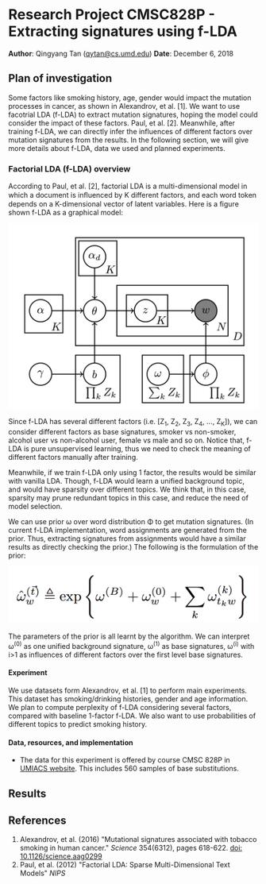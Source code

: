# Research Project CMSC828P - Extracting signatures using f-LDA

**Author**: Qingyang Tan ([qytan@cs.umd.edu](mailto:qytan@cs.umd.edu))
**Date**: December 6, 2018

## Plan of investigation

Some factors like smoking history, age, gender would impact the mutation processes in cancer, as shown in Alexandrov, et al. [1]. We want to use facotrial LDA (f-LDA) to extract mutation signatures, hoping the model could consider the impact of these factors. Paul, et al. [2]. Meanwhile, after training f-LDA, we can directly infer the influences of different factors over mutation signatures from the results. In the following section, we will give more details about f-LDA, data we used and planned experiments.

### Factorial LDA (f-LDA) overview

According to Paul, et al. [2], factorial LDA is a multi-dimensional model in which a document is inﬂuenced by K different factors, and each word token depends on a K-dimensional vector of latent variables. Here is a figure shown f-LDA as a graphical model:

![](figs/f-LDA.png)

Since f-LDA has several different factors (i.e. [Z<sub>1</sub>, Z<sub>2</sub>, Z<sub>3</sub>, Z<sub>4</sub>, ..., Z<sub>K</sub>]), we can consider different factors as base signatures, smoker vs non-smoker, alcohol user vs non-alcohol user, female vs male and so on. Notice that, f-LDA is pure unsupervised learning, thus we need to check the meaning of different factors manually after training. 

Meanwhile, if we train f-LDA only using 1 factor, the results would be similar with vanilla LDA. Though, f-LDA would learn a unified background topic, and would have sparsity over different topics. We think that, in this case, sparsity may prune redundant topics in this case, and reduce the need of model selection.

We can use prior ω over word distribution Φ to get mutation signatures. (In current f-LDA implementation, word assignments are generated from the prior. Thus, extracting signatures from assignments would have a similar results as directly checking the prior.) The following is the formulation of the prior:

![](figs/f-LDA_eq1.png)

The parameters of the prior is all learnt by the algorithm. We can interpret ω<sup>(0)</sup> as one unified background signature, ω<sup>(1)</sup> as base signatures, ω<sup>(i)</sup> with i>1 as influences of different factors over the first level base signatures.

#### Experiment

We use datasets form Alexandrov, et al. [1] to perform main experiments. This dataset has smoking/drinking histories, gender and age information. We plan to compute perplexity of f-LDA considering several factors, compared with baseline 1-factor f-LDA. We also want to use probabilities of different topics to predict smoking history.

#### Data, resources, and implementation

* The data for this experiment is offered by course CMSC 828P in [UMIACS website](https://obj.umiacs.umd.edu/mutation-signature-explorer/index.html). This includes 560 samples of base substitutions.


## Results



## References
1. Alexandrov, et al. (2016) "Mutational signatures associated with tobacco smoking in human cancer." _Science_ 354(6312), pages 618-622. [doi: 10.1126/science.aag0299](https://doi.org/10.1126/science.aag0299)
2. Paul, et al. (2012) "Factorial LDA: Sparse Multi-Dimensional Text Models" _NIPS_